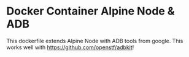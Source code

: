# Docker Container Alpine Node & ADB 
This dockerfile extends Alpine Node with ADB tools from google. This works well with https://github.com/openstf/adbkit! 
